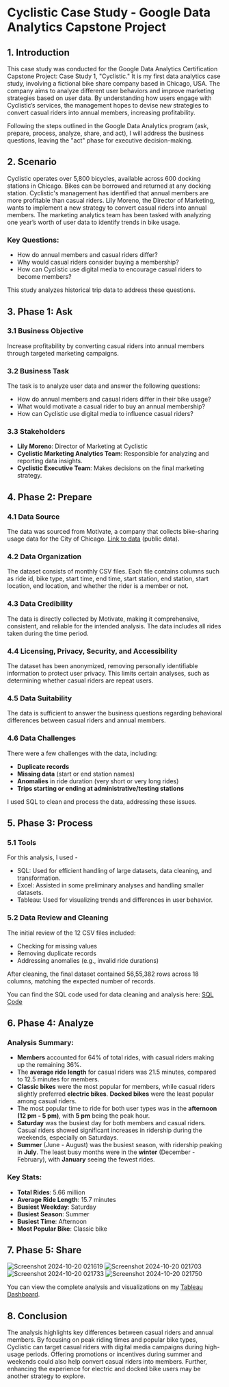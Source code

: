 # Cyclistic Case Study - Google Data Analytics Capstone Project

## 1. Introduction
This case study was conducted for the Google Data Analytics Certification Capstone Project: Case Study 1, "Cyclistic." It is my first data analytics case study, involving a fictional bike share company based in Chicago, USA. The company aims to analyze different user behaviors and improve marketing strategies based on user data. By understanding how users engage with Cyclistic’s services, the management hopes to devise new strategies to convert casual riders into annual members, increasing profitability. 

Following the steps outlined in the Google Data Analytics program (ask, prepare, process, analyze, share, and act), I will address the business questions, leaving the "act" phase for executive decision-making.

## 2. Scenario
Cyclistic operates over 5,800 bicycles, available across 600 docking stations in Chicago. Bikes can be borrowed and returned at any docking station. Cyclistic's management has identified that annual members are more profitable than casual riders. Lily Moreno, the Director of Marketing, wants to implement a new strategy to convert casual riders into annual members. The marketing analytics team has been tasked with analyzing one year’s worth of user data to identify trends in bike usage.

### Key Questions:
- How do annual members and casual riders differ?
- Why would casual riders consider buying a membership?
- How can Cyclistic use digital media to encourage casual riders to become members?

This study analyzes historical trip data to address these questions.

## 3. Phase 1: Ask

### 3.1 Business Objective
Increase profitability by converting casual riders into annual members through targeted marketing campaigns.

### 3.2 Business Task
The task is to analyze user data and answer the following questions:
- How do annual members and casual riders differ in their bike usage?
- What would motivate a casual rider to buy an annual membership?
- How can Cyclistic use digital media to influence casual riders?

### 3.3 Stakeholders
- **Lily Moreno**: Director of Marketing at Cyclistic
- **Cyclistic Marketing Analytics Team**: Responsible for analyzing and reporting data insights.
- **Cyclistic Executive Team**: Makes decisions on the final marketing strategy.

## 4. Phase 2: Prepare

### 4.1 Data Source
The data was sourced from Motivate, a company that collects bike-sharing usage data for the City of Chicago. [Link to data](https://www.divvybikes.com/system-data) (public data).

### 4.2 Data Organization
The dataset consists of monthly CSV files. Each file contains columns such as ride id, bike type, start time, end time, start station, end station, start location, end location, and whether the rider is a member or not.

### 4.3 Data Credibility
The data is directly collected by Motivate, making it comprehensive, consistent, and reliable for the intended analysis. The data includes all rides taken during the time period.

### 4.4 Licensing, Privacy, Security, and Accessibility
The dataset has been anonymized, removing personally identifiable information to protect user privacy. This limits certain analyses, such as determining whether casual riders are repeat users.

### 4.5 Data Suitability
The data is sufficient to answer the business questions regarding behavioral differences between casual riders and annual members.

### 4.6 Data Challenges
There were a few challenges with the data, including:
- **Duplicate records**
- **Missing data** (start or end station names)
- **Anomalies** in ride duration (very short or very long rides)
- **Trips starting or ending at administrative/testing stations**

I used SQL to clean and process the data, addressing these issues.

## 5. Phase 3: Process

### 5.1 Tools
For this analysis, I used - 
- SQL: Used for efficient handling of large datasets, data cleaning, and transformation.
- Excel: Assisted in some preliminary analyses and handling smaller datasets.
- Tableau: Used for visualizing trends and differences in user behavior.

### 5.2 Data Review and Cleaning
The initial review of the 12 CSV files included:
- Checking for missing values
- Removing duplicate records
- Addressing anomalies (e.g., invalid ride durations)

After cleaning, the final dataset contained 56,55,382 rows across 18 columns, matching the expected number of records.

You can find the SQL code used for data cleaning and analysis here: [SQL Code](https://github.com/JatinMukati/Google-Data-Analytics-Capstone-Project/blob/main/Google%20Data%20Analytics%20Capstone%20Project.sql)

## 6. Phase 4: Analyze

### Analysis Summary:
- **Members** accounted for 64% of total rides, with casual riders making up the remaining 36%.
- The **average ride length** for casual riders was 21.5 minutes, compared to 12.5 minutes for members.
- **Classic bikes** were the most popular for members, while casual riders slightly preferred **electric bikes**. **Docked bikes** were the least popular among casual riders.
- The most popular time to ride for both user types was in the **afternoon (12 pm - 5 pm)**, with **5 pm** being the peak hour.
- **Saturday** was the busiest day for both members and casual riders. Casual riders showed significant increases in ridership during the weekends, especially on Saturdays.
- **Summer** (June - August) was the busiest season, with ridership peaking in **July**. The least busy months were in the **winter** (December - February), with **January** seeing the fewest rides.
  
### Key Stats:
- **Total Rides**: 5.66 million
- **Average Ride Length**: 15.7 minutes
- **Busiest Weekday**: Saturday
- **Busiest Season**: Summer
- **Busiest Time**: Afternoon
- **Most Popular Bike**: Classic bike

## 7. Phase 5: Share

![Screenshot 2024-10-20 021619](https://github.com/user-attachments/assets/88801551-dbab-4a32-a138-5f80f3b79534)
![Screenshot 2024-10-20 021703](https://github.com/user-attachments/assets/ccf94be0-3d05-450e-82ac-98bc143f885e)
![Screenshot 2024-10-20 021733](https://github.com/user-attachments/assets/32d654d3-1360-44c4-a325-f8a49ea05747)
![Screenshot 2024-10-20 021750](https://github.com/user-attachments/assets/255e4de3-06fd-4766-acb9-61c42589e433)

You can view the complete analysis and visualizations on my [Tableau Dashboard](https://public.tableau.com/app/profile/jatin.mukati/viz/GoogleDataAnalyticsCapstoneProjectJM/Dashboard).

## 8. Conclusion
The analysis highlights key differences between casual riders and annual members. By focusing on peak riding times and popular bike types, Cyclistic can target casual riders with digital media campaigns during high-usage periods. Offering promotions or incentives during summer and weekends could also help convert casual riders into members. Further, enhancing the experience for electric and docked bike users may be another strategy to explore.
